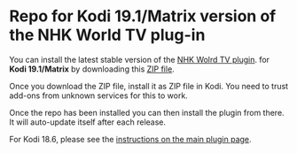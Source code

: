 # Repo for Kodi 19.1/Matrix version of the NHK World TV plug-in

You can install the latest stable version of the [NHK Wolrd TV plugin](https://github.com/sbroenne/plugin.video.nhkworldtv). for **Kodi 19.1/Matrix** by downloading this [ZIP file](https://github.com/sbroenne/kodirepo/raw/master/repository.sbroenne/repository.sbroenne-0.0.13.zip).

Once you download the ZIP file, install it as ZIP file in Kodi. You need to trust add-ons from unknown services for this to work.

 Once the repo has been installed you can then install the plugin from there. It will auto-update itself after each release.

For Kodi 18.6, please see the [instructions on the main plugin page](https://github.com/sbroenne/plugin.video.nhkworldtv).
